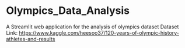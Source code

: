 # Olympics_Data_Analysis
A Streamlit web application for the analysis of olympics dataset
Dataset Link: https://www.kaggle.com/heesoo37/120-years-of-olympic-history-athletes-and-results
